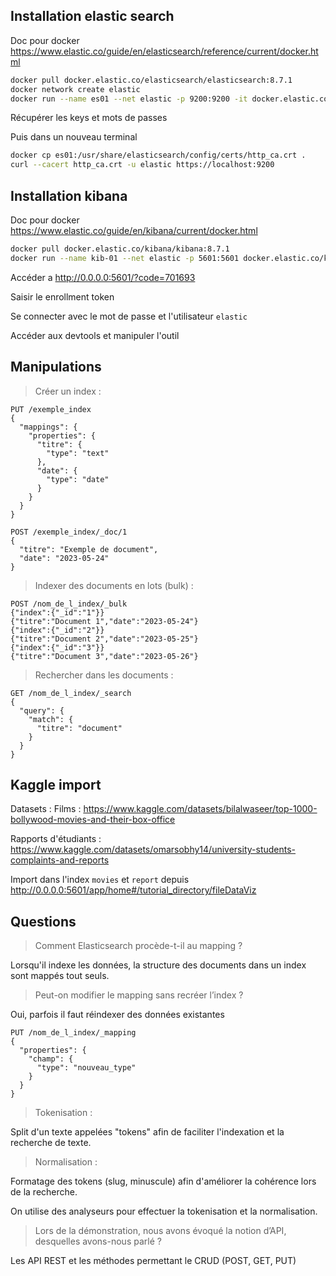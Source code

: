 ## Installation elastic search

Doc pour docker https://www.elastic.co/guide/en/elasticsearch/reference/current/docker.html

```bash
docker pull docker.elastic.co/elasticsearch/elasticsearch:8.7.1
docker network create elastic
docker run --name es01 --net elastic -p 9200:9200 -it docker.elastic.co/elasticsearch/elasticsearch:8.7.1
```

Récupérer les keys et mots de passes

Puis dans un nouveau terminal

```bash
docker cp es01:/usr/share/elasticsearch/config/certs/http_ca.crt .
curl --cacert http_ca.crt -u elastic https://localhost:9200
```

## Installation kibana

Doc pour docker https://www.elastic.co/guide/en/kibana/current/docker.html

```bash
docker pull docker.elastic.co/kibana/kibana:8.7.1
docker run --name kib-01 --net elastic -p 5601:5601 docker.elastic.co/kibana/kibana:8.7.1
```

Accéder a http://0.0.0.0:5601/?code=701693

Saisir le enrollment token

Se connecter avec le mot de passe et l'utilisateur `elastic`

Accéder aux devtools et manipuler l'outil

## Manipulations

> Créer un index :

```
PUT /exemple_index
{
  "mappings": {
    "properties": {
      "titre": {
        "type": "text"
      },
      "date": {
        "type": "date"
      }
    }
  }
}

POST /exemple_index/_doc/1
{
  "titre": "Exemple de document",
  "date": "2023-05-24"
}
```

> Indexer des documents en lots (bulk) :

```
POST /nom_de_l_index/_bulk
{"index":{"_id":"1"}}
{"titre":"Document 1","date":"2023-05-24"}
{"index":{"_id":"2"}}
{"titre":"Document 2","date":"2023-05-25"}
{"index":{"_id":"3"}}
{"titre":"Document 3","date":"2023-05-26"}
```

> Rechercher dans les documents :

```
GET /nom_de_l_index/_search
{
  "query": {
    "match": {
      "titre": "document"
    }
  }
}
```

## Kaggle import

Datasets :
Films :
https://www.kaggle.com/datasets/bilalwaseer/top-1000-bollywood-movies-and-their-box-office

Rapports d'étudiants :
https://www.kaggle.com/datasets/omarsobhy14/university-students-complaints-and-reports

Import dans l'index `movies` et `report` depuis http://0.0.0.0:5601/app/home#/tutorial_directory/fileDataViz

## Questions

> Comment Elasticsearch procède-t-il au mapping ?

Lorsqu'il indexe les données, la structure des documents dans un index sont mappés tout seuls.

> Peut-on modifier le mapping sans recréer l’index ?

Oui, parfois il faut réindexer des données existantes

```
PUT /nom_de_l_index/_mapping
{
  "properties": {
    "champ": {
      "type": "nouveau_type"
    }
  }
}
```

> Tokenisation :

Split d'un texte appelées "tokens" afin de faciliter l'indexation et la recherche de texte.

> Normalisation :

Formatage des tokens (slug, minuscule) afin d'améliorer la cohérence lors de la recherche.

On utilise des analyseurs pour effectuer la tokenisation et la normalisation.

> Lors de la démonstration, nous avons évoqué la notion d’API, desquelles avons-nous parlé ?

Les API REST et les méthodes permettant le CRUD (POST, GET, PUT)
